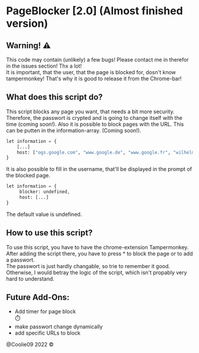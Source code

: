 # PageBlocker [2.0] (Almost finished version)

## Warning! ⚠️
This code may contain (unlikely) a few bugs! Please contact me in therefor in the issues section! Thx a lot! <br>
It is important, that the user, that the page is blocked for, dosn't know tampermonkey! That's why it is good to release it from the Chrome-bar! <br>

## What does this script do?
This script blocks any page you want, that needs a bit more security. Therefore, the passwort is crypted and is going to change itself with the time (coming soon!). Also it is possible to block pages with the URL. This can be putten in the information-array. (Coming soon!).
``` python
let information = { 
    [...]
    host: ["ogs.google.com", "www.google.de", "www.google.fr", "wilhelm-gym.de"]
}
```
It is also possible to fill in the username, that'll be displayed in the prompt of the blocked page. 

``` python
let information = { 
     blocker: undefined,
     host: [...]
}
```
The default value is undefined.

## How to use this script?
To use this script, you have to have the chrome-extension Tampermonkey. After adding the script there, you have to press <b>^</b> to block the page or to add a passwort. <br>
The passwort is just hardly changable, so trie to remember it good. Otherwise, I would betray the logic of the script, which isn't propably very hard to understand. <br>
    
## Future Add-Ons:
- Add timer for page block <br> ⏱️
- make passwort change dynamically 
- add specific URLs to block

@Coolie09 2022 ©
